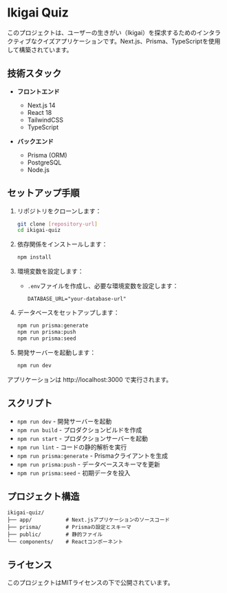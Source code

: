 # Ikigai Quiz

このプロジェクトは、ユーザーの生きがい（Ikigai）を探求するためのインタラクティブなクイズアプリケーションです。Next.js、Prisma、TypeScriptを使用して構築されています。

## 技術スタック

- **フロントエンド**
  - Next.js 14
  - React 18
  - TailwindCSS
  - TypeScript

- **バックエンド**
  - Prisma (ORM)
  - PostgreSQL
  - Node.js

## セットアップ手順

1. リポジトリをクローンします：
   ```bash
   git clone [repository-url]
   cd ikigai-quiz
   ```

2. 依存関係をインストールします：
   ```bash
   npm install
   ```

3. 環境変数を設定します：
   - `.env`ファイルを作成し、必要な環境変数を設定します：
     ```
     DATABASE_URL="your-database-url"
     ```

4. データベースをセットアップします：
   ```bash
   npm run prisma:generate
   npm run prisma:push
   npm run prisma:seed
   ```

5. 開発サーバーを起動します：
   ```bash
   npm run dev
   ```

アプリケーションは http://localhost:3000 で実行されます。

## スクリプト

- `npm run dev` - 開発サーバーを起動
- `npm run build` - プロダクションビルドを作成
- `npm run start` - プロダクションサーバーを起動
- `npm run lint` - コードの静的解析を実行
- `npm run prisma:generate` - Prismaクライアントを生成
- `npm run prisma:push` - データベーススキーマを更新
- `npm run prisma:seed` - 初期データを投入

## プロジェクト構造

```
ikigai-quiz/
├── app/           # Next.jsアプリケーションのソースコード
├── prisma/        # Prismaの設定とスキーマ
├── public/        # 静的ファイル
└── components/    # Reactコンポーネント
```

## ライセンス

このプロジェクトはMITライセンスの下で公開されています。 
